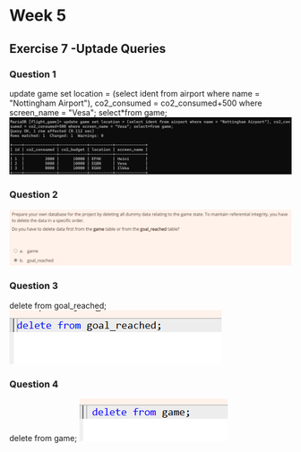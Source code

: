 # Week 5
## Exercise 7 -Uptade Queries
### Question 1
update game 
set location = (select ident from airport where name = 
"Nottingham Airport"), co2_consumed = co2_consumed+500 
where screen_name = "Vesa"; 
select*from game;
![screenshot](Screenshot1.png)

### Question 2
![screenshot](Screenshot-Q-2.png)

### Question 3
delete from goal_reached;
![screenshot](Screenshot-Q-3.png)

### Question 4
 delete from game;
 ![screenshot](Screenshot-Q-4.png)